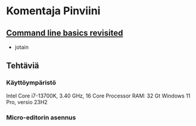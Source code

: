 # Komentaja Pinviini

## [Command line basics revisited](https://terokarvinen.com/2020/command-line-basics-revisited/?fromSearch=command%20line%20basics%20revisited)
- jotain

## Tehtäviä

### Käyttöympäristö

Intel Core i7-13700K, 3.40 GHz, 16 Core Processor
RAM: 32 Gt
Windows 11 Pro, versio 23H2

### Micro-editorin asennus

